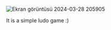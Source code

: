 ![Ekran görüntüsü 2024-03-28 205905](https://github.com/MustafaTalha26/Ludo-Game/assets/92981613/18ff2ff8-56eb-4c85-b29c-f3feae94cd8e)

It is a simple ludo game :)
